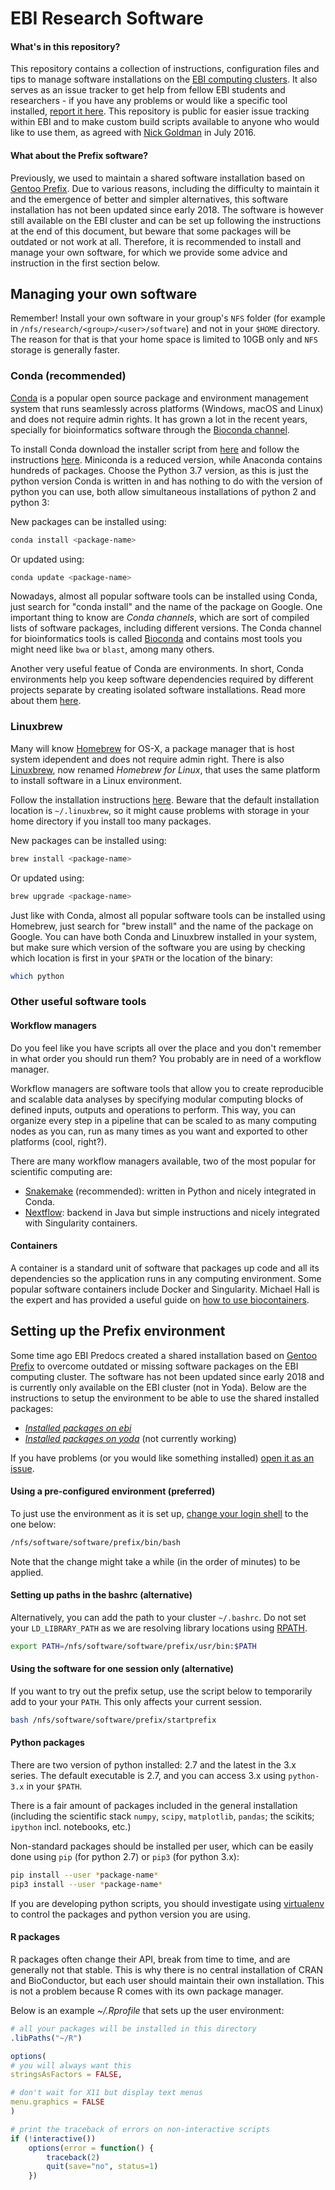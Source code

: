 EBI Research Software
==========

#### What's in this repository?

This repository contains a collection of instructions, configuration files and tips to manage software installations on the [EBI computing clusters](https://sysinf.ebi.ac.uk). 
It also serves as an issue tracker to get help from fellow EBI students and researchers - if you have any problems or would like a specific tool installed, [report it here](https://github.com/EBI-predocs/research-software/issues/new).
This repository is public for easier issue tracking within EBI and to make custom build scripts available to anyone who would like to use them, as agreed with [Nick Goldman](http://www.ebi.ac.uk/about/people/nick-goldman) in July 2016.

#### What about the Prefix software?

Previously, we used to maintain a shared software
installation based on [Gentoo Prefix](https://wiki.gentoo.org/wiki/Project:Prefix).
Due to various reasons, including the difficulty to maintain it and the emergence of better and simpler alternatives, this software installation has not been updated since early 2018.
The software is however still available on the EBI cluster and can be set up following the instructions at the end of this document, but beware that some packages will be outdated or not work at all.
Therefore, it is recommended to install and manage your own software, for which we provide some advice and instruction in the first section below.


Managing your own software
--------------------------

Remember! Install your own software in your group's `NFS` folder (for example in `/nfs/research/<group>/<user>/software`) and not in
your `$HOME` directory. 
The reason for that is that your home space is limited to 10GB only and `NFS` storage is generally faster.

### Conda (recommended)

[Conda](https://docs.conda.io) is a popular open source package and environment management system that runs seamlessly across platforms (Windows, macOS and Linux) and does not require admin rights. 
It has grown a lot in the recent years, specially for bioinformatics software through the [Bioconda channel](https://bioconda.github.io/).

To install Conda download the installer script from [here](https://docs.conda.io/en/latest/miniconda.html) and follow the instructions [here](https://conda.io/projects/conda/en/latest/user-guide/install/linux.html).
Miniconda is a reduced version, while Anaconda contains hundreds of packages. Choose the Python 3.7 version, as this is just the python version Conda is written in and has nothing to do with the version of python you can use, both allow simultaneous installations of python 2 and python 3:

New packages can be installed using:

```bash
conda install <package-name>
```

Or updated using:

```bash
conda update <package-name>
```

Nowadays, almost all popular software tools can be installed using Conda, just search for "conda install" and the name of the package on Google.
One important thing to know are *Conda channels*, which are sort of compiled lists of software packages, including different versions. The Conda channel for bioinformatics tools is called [Bioconda](https://bioconda.github.io/) and contains most tools you might need like `bwa` or `blast`, among many others.

Another very useful featue of Conda are environments. In short, Conda environments help you keep software dependencies required by different projects separate by creating isolated software installations. Read more about them [here](https://conda.io/projects/conda/en/latest/user-guide/tasks/manage-environments.html).


### Linuxbrew

Many will know [Homebrew](http://brew.sh/) for OS-X, a package manager that is host system idependent and does not require admin right.
There is also [Linuxbrew](http://linuxbrew.sh), now renamed *Homebrew for Linux*, that uses the same platform to install software in a Linux environment.

Follow the installation instructions [here](https://docs.brew.sh/Homebrew-on-Linux). 
Beware that the default installation location is `~/.linuxbrew`, so it might cause problems with storage in your home directory if you install too many packages.

New packages can be installed using:

```bash
brew install <package-name>
```

Or updated using:

```bash
brew upgrade <package-name>
```

Just like with Conda, almost all popular software tools can be installed using Homebrew, just search for "brew install" and the name of the package on Google.
You can have both Conda and Linuxbrew installed in your system, but make sure which version of the software you are using by checking which location is first in your `$PATH` or the location of the binary:

```bash
which python
```

### Other useful software tools

#### Workflow managers

Do you feel like you have scripts all over the place and you don't remember in what order you should run them? You probably are in need of a workflow manager. 

Workflow managers are software tools that allow you to create reproducible and scalable data analyses by specifying modular computing blocks of defined inputs, outputs and operations to perform.
This way, you can organize every step in a pipeline that can be scaled to as many computing nodes as you can, run as many times as you want and exported to other platforms (cool, right?).

There are many workflow managers available, two of the most popular for scientific computing are:

- [Snakemake](https://snakemake.readthedocs.io) (recommended): written in Python and nicely integrated in Conda.
- [Nextflow](https://www.nextflow.io): backend in Java but simple instructions and nicely integrated with Singularity containers. 


#### Containers 

A container is a standard unit of software that packages up code and all its dependencies so the application runs in any computing environment.
Some popular software containers include Docker and Singularity.
Michael Hall is the expert and has provided a useful guide on [how to use biocontainers](docs/using_biocontainers.pdf).


Setting up the Prefix environment
---------------------------

Some time ago EBI Predocs created a shared installation based on
[Gentoo Prefix](https://wiki.gentoo.org/wiki/Project:Prefix) to overcome outdated or missing software packages on the EBI computing cluster. 
The software has not been updated since early 2018 and is currently only available on the EBI cluster (not in Yoda).
Below are the instructions to setup the environment to be able to use the shared installed packages:

* [*Installed packages on ebi*](https://github.com/EBI-predocs/research-software/blob/ebi/var/lib/portage/world)
* [*Installed packages on yoda*](https://github.com/EBI-predocs/research-software/blob/yoda/var/lib/portage/world) (not currently working)

If you have problems (or you would like something installed) [open it as an
issue](https://github.com/EBI-predocs/research-software/issues/new).

#### Using a pre-configured environment (preferred)

To just use the environment as it is set up, [change your
login shell](https://www.ebi.ac.uk/systems-srv/mp/account/)
to the one below:

```bash
/nfs/software/software/prefix/bin/bash
```

Note that the change might take a while (in the order of minutes) to be applied.

#### Setting up paths in the bashrc (alternative)

Alternatively, you can add the path to your cluster `~/.bashrc`. Do not set
your `LD_LIBRARY_PATH` as we are resolving library locations using
[RPATH](https://en.wikipedia.org/wiki/Rpath).

```bash
export PATH=/nfs/software/software/prefix/usr/bin:$PATH
```

#### Using the software for one session only (alternative)

If you want to try out the prefix setup, use the script below to temporarily
add to your your `PATH`. This only affects your current session.

```bash
bash /nfs/software/software/prefix/startprefix
```

#### Python packages

There are two version of python installed: 2.7 and the latest in the 3.x
series. The default executable is 2.7, and you can access 3.x using
`python-3.x` in your `$PATH`.

There is a fair amount of packages included in the general installation
(including the scientific stack `numpy`, `scipy`, `matplotlib`, `pandas`; the
scikits; `ipython` incl. notebooks, etc.)

Non-standard packages should be installed per user, which can be easily done
using `pip` (for python 2.7) or `pip3` (for python 3.x):

```bash
pip install --user *package-name*
pip3 install --user *package-name*
```

If you are developing python scripts, you should investigate using
[virtualenv](https://virtualenv.pypa.io/en/stable/) to control the packages and python version you are using.

#### R packages

R packages often change their API, break from time to time, and are generally not that stable. 
This is why there is no central installation of CRAN and BioConductor, but each user should maintain their own installation. 
This is not a problem because R comes with its own package manager.

Below is an example *~/.Rprofile* that sets up the user environment:

```r
# all your packages will be installed in this directory
.libPaths("~/R")

options(
# you will always want this
stringsAsFactors = FALSE,

# don't wait for X11 but display text menus
menu.graphics = FALSE
)

# print the traceback of errors on non-interactive scripts
if (!interactive())
    options(error = function() {
        traceback(2)
        quit(save="no", status=1)
    })
```
